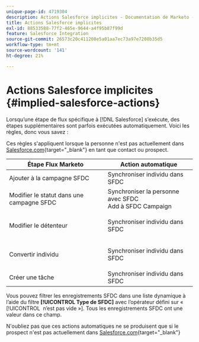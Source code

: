 ```yaml
---
unique-page-id: 4719304
description: Actions Salesforce implicites - Documentation de Marketo - Documentation du produit
title: Actions Salesforce implicites
exl-id: 88533588-77f2-465e-9644-a4f95b87f99d
feature: Salesforce Integration
source-git-commit: 26573c20c411208e5a01aa7ec73a97e7208b35d5
workflow-type: tm+mt
source-wordcount: '141'
ht-degree: 21%

---
```


# Actions Salesforce implicites {#implied-salesforce-actions}

Lorsqu’une étape de flux spécifique à [!DNL Salesforce] s’exécute, des étapes supplémentaires sont parfois exécutées automatiquement. Voici les règles, donc vous savez :

Ces règles s&#39;appliquent lorsque la personne n&#39;est pas actuellement dans [Salesforce.com](https://Salesforce.com){target="_blank"} en tant que contact ou prospect.

<table>
 <thead>
  <tr>
   <th>Étape Flux Marketo</th>
   <th>Action automatique</th>
  </tr>
 </thead>
 <tbody>
  <tr>
   <td>Ajouter à la campagne SFDC</td>
   <td>Synchroniser individu dans SFDC</td>
  </tr>
  <tr>
   <td>Modifier le statut dans une campagne SFDC</td>
   <td>Synchroniser la personne avec SFDC<br>Add à SFDC Campaign</td>
  </tr>
  <tr>
   <td>Modifier le détenteur</td>
   <td><p>Synchroniser individu dans SFDC</p></td>
  </tr>
  <tr>
   <td>Convertir individu</td>
   <td><p>Synchroniser individu dans SFDC</p></td>
  </tr>
  <tr>
   <td>Créer une tâche</td>
   <td>Synchroniser individu dans SFDC</td>
  </tr>
 </tbody>
</table>

Vous pouvez filtrer les enregistrements SFDC dans une liste dynamique à l’aide du filtre **[!UICONTROL Type de SFDC]** avec l’opérateur défini sur « [!UICONTROL &#x200B; n’est pas vide »]. Tous les enregistrements SFDC ont une valeur dans ce champ.

N&#39;oubliez pas que ces actions automatiques ne se produisent que si le prospect n&#39;est pas actuellement dans [Salesforce.com](https://salesforce.com){target="_blank"}
